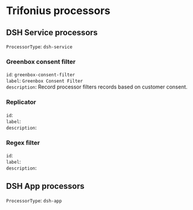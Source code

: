 # Trifonius processors

## DSH Service processors

`ProcessorType`: `dsh-service`

### Greenbox consent filter

`id`: `greenbox-consent-filter`<br/>
`label`: `Greenbox Consent Filter`<br/>
`description`: Record processor filters records based on customer consent.

### Replicator

`id`: <br/>
`label`: <br/>
`description`:

### Regex filter

`id`: <br/>
`label`: <br/>
`description`:

## DSH App processors

`ProcessorType`: `dsh-app`
